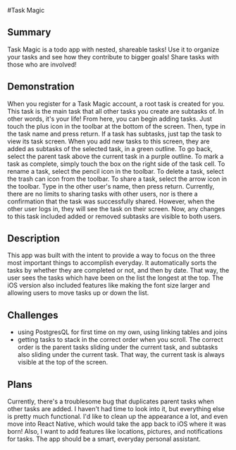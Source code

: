 #Task Magic
## Summary
Task Magic is a todo app with nested, shareable tasks! Use it to organize your tasks and see how they contribute to bigger goals! Share tasks with those who are involved!
## Demonstration
When you register for a Task Magic account, a root task is created for you. This task is the main task that all other tasks you create are subtasks of. In other words, it's your life! 
From here, you can begin adding tasks. Just touch the plus icon in the toolbar at the bottom of the screen. Then, type in the task name and press return. If a task has subtasks, just tap the task to view its task screen. When you add new tasks to this screen, they are added as subtasks of the selected task, in a green outline. To go back, select the parent task above the current task in a purple outline.
To mark a task as complete, simply touch the box on the right side of the task cell.
To rename a task, select the pencil icon in the toolbar. To delete a task, select the trash can icon from the toolbar.
To share a task, select the arrow icon in the toolbar. Type in the other user's name, then press return. Currently, there are no limits to sharing tasks with other users, nor is there a confirmation that the task was successfully shared. However, when the other user logs in, they will see the task on their screen. Now, any changes to this task included added or removed subtasks are visible to both users.
## Description
This app was built with the intent to provide a way to focus on the three most important things to accomplish everyday. It automatically sorts the tasks by whether they are completed or not, and then by date. That way, the user sees the tasks which have been on the list the longest at the top. The iOS version also included features like making the font size larger and allowing users to move tasks up or down the list.
## Challenges
* using PostgresQL for first time on my own, using linking tables and joins
* getting tasks to stack in the correct order when you scroll. The correct order is the parent tasks sliding under the current task, and subtasks also sliding under the current task. That way, the current task is always visible at the top of the screen.
## Plans
Currently, there's a troublesome bug that duplicates parent tasks when other tasks are added. I haven't had time to look into it, but everything else is pretty much functional. I'd like to clean up the appearance a lot, and even move into React Native, which would take the app back to iOS where it was born! Also, I want to add features like locations, pictures, and notifications for tasks. The app should be a smart, everyday personal assistant. 